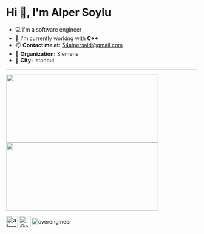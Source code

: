 # Hi 👋, I'm Alper Soylu

- 💻 I'm a software engineer
- 🔭 I'm currently working with **C++**
- 📫 **Contact me at:** 54alpersaid@gmail.com
- 💼 **Organization:** Siemens
- 🌆 **City:** Istanbul



---

<p>
<span align="left">
<img src="https://github-readme-stats.vercel.app/api?username=overengineer&layout=compact&show_icons=true&theme=github_dark&hide_border=true" height=180 width=400/>
</span>
<span align="right">
<img src="https://github-readme-stats.vercel.app/api/top-langs/?username=overengineer&layout=compact&hide=html&theme=github_dark&hide_border=true" height=180 width=400/>
</span>
</p>

<p>

<span>
  <span>
<a href="https://linkedin.com/in/alpersaidsoylu" target="blank"><img align="center" src="https://img.icons8.com/fluency/48/000000/linkedin.png" alt="alpersaidsoylu" height="30" width="30" /></a>
</span>
<span>
<a href="https://medium.com/@asoylu" target="blank"><img align="center" src="https://img.icons8.com/nolan/48/medium-new.png" alt="@asoylu" height="30" width="30" /></a>
</span>
  
  </span>
  <span>
<span> <img align=center src="https://komarev.com/ghpvc/?username=overengineer" alt="overengineer" /> </span>
<span/>
</p>

 <!-- <img src="https://735730.smushcdn.com/1022758/wp-content/uploads/2020/10/Office-Spaces-Scene-is-Iconic-for-Destroying-the-Office-Printer.gif?lossy=1&strip=1&webp=1"/>
<p>

                           ▂▂▁▁▂▂▂▂                     ▘ ▘ ▘▘▘▘
                       ▗▅▆██████████▆▄▂                      ▘ ▘
                   ▂▃▅▇█████████████████▙▂                    ▘ 
                  ▇███████████████████████▙▂                    
                 ▐██████████████████████████▙                   
               ▅█████████████████████████████▙                  
              ▗███████████████████████████████▙                 
             ▗█████▜▜▀▘▘▘▘▘▘▘▘▀▜▀▜▜▜█▜▜█▜██▜███▌                
             ▐████▘▘▘▘▘ ▘ ▘ ▘ ▘ ▘▘▀▘▀▘▘▔▘▔▘▔▜███▏               
             ████▚▘▘▘▘                       ▜██▎               
             ████▚▚▘▘                        ▕██▎               
             ▜███▚▚▙▆▇▇▆▙▙▙▙▂▁ ▚▗▗▅▇▇▇▇▇▇▇▙▂ ▕██▏               
             ▐███▜████████████▘ ▀▜█████▜▜▜▜▜▚▕█▋                
              ▜█▌▜███████████▊   ▜▜████▇▆█▚▚▘ ▜▏                
▚╸▘           ▐█▘▜▜▜█████▚▜▜█▘▘   ▜▚▚▜▜▀▘▀▀▘▘ ▐▎                
╷▘│▕╷  ╷     ▜██ ▘▘▘▘▀▀▜▘▜▘▜▚▘     ▘▘▘▘▘      ▐▋                
┃▕╷ ╹▏▕╹▏ ╸▁ ▐▜▉▚▘▘ ▘ ▘ ▘▘▘▚▜▘▘               ▐▏                
 ▏ ▏▕│ ▕╹▗ ▗▃▁▜█▍▚▘▘ ▘     ▘▘▚                ▗▘                
▕╷▌╷▂ ▏ ▕ ▙▄██▉▜▜▜▚▚▘ ▘   ▜████▙▙▚▇▇▘        ▗▘                 
 │ │  ┆ ▕ ▔▀▀▔▘▚▜█▙▚▘▘ ▘ ▘▜▜██▜▜▚▚▘▘         ┹                  
  ▏  ▕  ▍▕▘   ┃ ▔▔█▙▚▘▚▇▙▇████▜██▘▘▘▘▚▚▚▘  ▗▘             ▏     
╷ ╷▕   ▏┌ ┗╸  ┃ ▂▃██▙▜██████▚▙▃▃▚▙▅▄▃▚█▚▘▘ ▜▘      ▗    ┻▜▄▔    
┃▘┃ ╹╷▘╹▏ ▐███████▞█████▜▜▜▜███▜▜▜▜▘▀▘▘▚▚ ▚█▁▁▂▁   █┑  ▘▀▜▋     
          ▜████████▛████▙▚▚▜▜█████▚▘  ▗█▘▘▗█▜████▇▅█▙▄▗▃▃ █▗▁ ▗━
▆▇██▆▆▆▇█▇██▀▜█▜██▀▜███████▜▜▜▜▀▜▜▜▘▚▚███▀▜▀▔▀▜██████████▇████▇▆
▛███▋▀▘▜█▀▜▇▇▕█▙▆▙▘██▜▜██████▙▚▚▚▚ ▚▜███▘╺▘▚▚▆┯▚┭┭┬▗▗▃▃▂▁▁▀▀▀▀▀▀
█▙███▆█▆█▇█▇▆▇███▜▚▜█▚▜▜███████████████▘ ▗▙▘▚▘▚▚▚▚▜▚▚▚▜▜▜▜▜▜▜▜█▜
██████████████████▆██▚▘▜▜▜██████████▀▘   ▐██▆▆▆█▙▙▇▙▙▚▚▚▚▜▚▜▚▜▚▜
█████████▜███████████▚▘▘▜▚▜▜▜▀▜▀▀▀▘      ▕███▙ ▔▀▀▜████████████▚
██████▜████████████▜▜▚▘▘▘▚▘▜▚▚            ▜███▙▃    ▔▀▜█████████
█▜█▜██████████████▜▚▜▜▙▚▚▘▚▘▘▘▘▘         ▗███████▃▁     ▔▀▀▜████
█████████████████▜▘▚▚▜▚▚▘▚▘▘            ▗██████████▇▅▂      ▔▀▀▜

</p>
